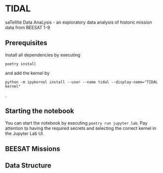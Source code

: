 # TIDAL
saTellIte Data AnaLysis - an exploratory data analysis of historic mission data from BEESAT 1-9

## Prerequisites

Install all dependencies by executing 
```
poetry install
```
and add the kernel by 
```
python -m ipykernel install --user --name tidal --display-name="TIDAL kernel"
```
.

## Starting the notebook
You can start the notebook by executing ``` poetry run jupyter lab ```. Pay attention to having the required secrets and selecting the correct kernel in the Jupyter Lab UI.

## BEESAT Missions

## Data Structure
